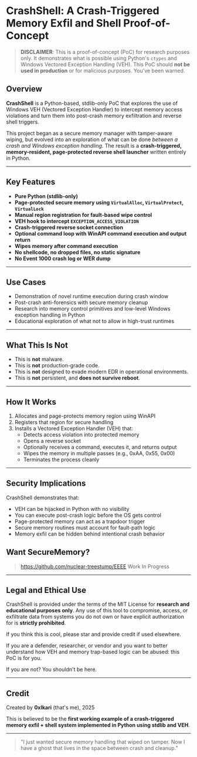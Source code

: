 # CrashShell: A Crash-Triggered Memory Exfil and Shell Proof-of-Concept

> **DISCLAIMER**: This is a proof-of-concept (PoC) for research purposes only. It demonstrates what is possible using Python's `ctypes` and Windows Vectored Exception Handling (VEH). This PoC should **not be used in production** or for malicious purposes. You've been warned.

## Overview

**CrashShell** is a Python-based, stdlib-only PoC that explores the use of Windows VEH (Vectored Exception Handler) to intercept memory access violations and turn them into post-crash memory exfiltration and reverse shell triggers.

This project began as a secure memory manager with tamper-aware wiping, but evolved into an exploration of what can be done *between a crash and Windows exception handling*. The result is a **crash-triggered, memory-resident, page-protected reverse shell launcher** written entirely in Python.

---

## Key Features

- **Pure Python (stdlib-only)**
- **Page-protected secure memory using `VirtualAlloc`, `VirtualProtect`, `VirtualLock`**
- **Manual region registration for fault-based wipe control**
- **VEH hook to intercept `EXCEPTION_ACCESS_VIOLATION`**
- **Crash-triggered reverse socket connection**
- **Optional command loop with WinAPI command execution and output return**
- **Wipes memory after command execution**
- **No shellcode, no dropped files, no static signature**
- **No Event 1000 crash log or WER dump**

---

## Use Cases

- Demonstration of novel runtime execution during crash window
- Post-crash anti-forensics with secure memory cleanup
- Research into memory control primitives and low-level Windows exception handling in Python
- Educational exploration of what not to allow in high-trust runtimes

---

## What This Is Not

- This is **not** malware.
- This is **not** production-grade code.
- This is **not** designed to evade modern EDR in operational environments.
- This is **not** persistent, and **does not survive reboot**.

---

## How It Works

1. Allocates and page-protects memory region using WinAPI
2. Registers that region for secure handling
3. Installs a Vectored Exception Handler (VEH) that:
   - Detects access violation into protected memory
   - Opens a reverse socket
   - Optionally receives a command, executes it, and returns output
   - Wipes the memory in multiple passes (e.g., 0xAA, 0x55, 0x00)
   - Terminates the process cleanly

---

## Security Implications

CrashShell demonstrates that:
- VEH can be hijacked in Python with no visibility
- You can execute post-crash logic before the OS gets control
- Page-protected memory can act as a trapdoor trigger
- Secure memory routines must account for fault-path logic
- Memory exfil can be hidden behind intentional crash behavior

## Want SecureMemory?

> https://github.com/nuclear-treestump/EEEE Work In Progress

---

## Legal and Ethical Use

CrashShell is provided under the terms of the MIT License for **research and educational purposes only**. Any use of this tool to compromise, access, or exfiltrate data from systems you do not own or have explicit authorization for is **strictly prohibited**.

If you think this is cool, please star and provide credit if used elsewhere.

If you are a defender, researcher, or vendor and you want to better understand how VEH and memory trap-based logic can be abused: this PoC is for you.

If you are not? You shouldn't be here.

---

## Credit

Created by **0xIkari** (that's me), 2025

This is believed to be the **first working example of a crash-triggered memory exfil + shell system implemented in Python using stdlib and VEH**.

---

> "I just wanted secure memory handling that wiped on tamper. Now I have a ghost that lives in the space between crash and cleanup."

